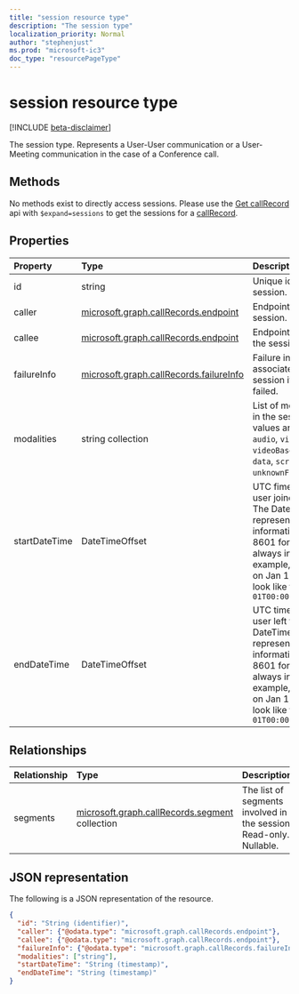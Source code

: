```yaml
---
title: "session resource type"
description: "The session type"
localization_priority: Normal
author: "stephenjust"
ms.prod: "microsoft-ic3"
doc_type: "resourcePageType"
---
```


# session resource type

[!INCLUDE [beta-disclaimer](../../includes/beta-disclaimer.md)]

The session type. Represents a User-User communication or a User-Meeting communication
in the case of a Conference call.

## Methods

No methods exist to directly access sessions. Please use the [Get callRecord](../api/callrecords-callrecord-get.md)
api with `$expand=sessions` to get the sessions for a [callRecord](callrecords-callrecord.md).

## Properties

| Property     | Type        | Description |
|:-------------|:------------|:------------|
|id|string|Unique identifier for the session. Read-only.|
|caller|[microsoft.graph.callRecords.endpoint](callrecords-endpoint.md)|Endpoint that initiated the session.|
|callee|[microsoft.graph.callRecords.endpoint](callrecords-endpoint.md)|Endpoint that answered the session.|
|failureInfo|[microsoft.graph.callRecords.failureInfo](callrecords-failureinfo.md)|Failure information associated with the session if the session failed.|
|modalities|string collection|List of modalities present in the session. Possible values are: `unknown`, `audio`, `video`, `videoBasedScreenSharing`, `data`, `screenSharing`, `unknownFutureValue`.|
|startDateTime|DateTimeOffset|UTC fime when the first user joined the session. The DateTimeOffset type represents date and time information using ISO 8601 format and is always in UTC time. For example, midnight UTC on Jan 1, 2014 would look like this: `'2014-01-01T00:00:00Z'`|
|endDateTime|DateTimeOffset|UTC time when the last user left the session. The DateTimeOffset type represents date and time information using ISO 8601 format and is always in UTC time. For example, midnight UTC on Jan 1, 2014 would look like this: `'2014-01-01T00:00:00Z'`|


## Relationships

| Relationship | Type        | Description |
|:-------------|:------------|:------------|
|segments|[microsoft.graph.callRecords.segment](callrecords-segment.md) collection|The list of segments involved in the session. Read-only. Nullable.|

## JSON representation

The following is a JSON representation of the resource.

<!-- {
  "blockType": "resource",
  "optionalProperties": [

  ],
  "@odata.type": "microsoft.graph.callRecords.session",
  "baseType": "",
  "keyProperty": "id"
}-->

```json
{
  "id": "String (identifier)",
  "caller": {"@odata.type": "microsoft.graph.callRecords.endpoint"},
  "callee": {"@odata.type": "microsoft.graph.callRecords.endpoint"},
  "failureInfo": {"@odata.type": "microsoft.graph.callRecords.failureInfo"},
  "modalities": ["string"],
  "startDateTime": "String (timestamp)",
  "endDateTime": "String (timestamp)"
}
```

<!-- uuid: 16cd6b66-4b1a-43a1-adaf-3a886856ed98
2019-02-04 14:57:30 UTC -->
<!-- {
  "type": "#page.annotation",
  "description": "session resource",
  "keywords": "",
  "section": "documentation",
  "tocPath": ""
}-->